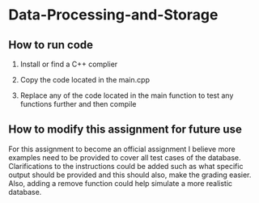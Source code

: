 # Data-Processing-and-Storage

## How to run code
1. Install or find a C++ complier

2. Copy the code located in the main.cpp

3. Replace any of the code located in the main function to test any functions further and then compile

## How to modify this assignment for future use
For this assignment to become an official assignment I believe more examples need to be provided to cover all test cases of the database. Clarifications
to the instructions could be added such as what specific output should be provided and this should also, make the grading easier. Also, adding a remove
function could help simulate a more realistic database.

